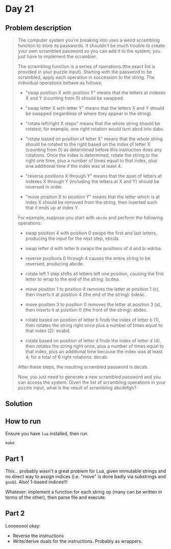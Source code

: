 # Day 21

## Problem description

> The computer system you're breaking into uses a weird scrambling function to
> store its passwords. It shouldn't be much trouble to create your own scrambled
> password so you can add it to the system; you just have to implement the
> scrambler.
> 
> The scrambling function is a series of operations (the exact list is provided
> in your puzzle input). Starting with the password to be scrambled, apply each
> operation in succession to the string. The individual operations behave as
> follows:
> 
> * "swap position X with position Y" means that the letters at indexes X and Y
>   (counting from 0) should be swapped.
> 
> * "swap letter X with letter Y" means that the letters X and Y should be
>   swapped (regardless of where they appear in the string).
> 
> * "rotate left/right X steps" means that the whole string should be rotated;
>   for example, one right rotation would turn abcd into dabc.
> 
> * "rotate based on position of letter X" means that the whole string should be
>   rotated to the right based on the index of letter X (counting from 0) as
>   determined before this instruction does any rotations. Once the index is
>   determined, rotate the string to the right one time, plus a number of times
>   equal to that index, plus one additional time if the index was at least 4.
> 
> * "reverse positions X through Y" means that the span of letters at indexes X
>   through Y (including the letters at X and Y) should be reversed in order.
> 
> * "move position X to position Y" means that the letter which is at index X
>   should be removed from the string, then inserted such that it ends up at
>   index Y.
> 
> For example, suppose you start with `abcde` and perform the following
> operations:
> 
> * swap position 4 with position 0 swaps the first and last letters, producing
>   the input for the next step, ebcda.
> 
> * swap letter d with letter b swaps the positions of d and b: edcba.
> 
> * reverse positions 0 through 4 causes the entire string to be reversed,
>   producing abcde.
> 
> * rotate left 1 step shifts all letters left one position, causing the first
>   letter to wrap to the end of the string: bcdea.
> 
> * move position 1 to position 4 removes the letter at position 1 (c), then
>   inserts it at position 4 (the end of the string): bdeac.
> 
> * move position 3 to position 0 removes the letter at position 3 (a), then
>   inserts it at position 0 (the front of the string): abdec.
> 
> * rotate based on position of letter b finds the index of letter b (1), then
>   rotates the string right once plus a number of times equal to that index (2):
>   ecabd.
> 
> * rotate based on position of letter d finds the index of letter d (4), then
>   rotates the string right once, plus a number of times equal to that index,
>   plus an additional time because the index was at least 4, for a total of 6
>   right rotations: decab.
> 
> After these steps, the resulting scrambled password is decab.
> 
> Now, you just need to generate a new scrambled password and you can access the
> system. Given the list of scrambling operations in your puzzle input, what is
> the result of scrambling abcdefgh?

## Solution

## How to run

Ensure you have `lua` installed, then run

`make`

## Part 1

This… probably wasn't a great problem for Lua, given immutable strings and no direct
way to assign indices (i.e. "move" is done badly via substrings and `gsub`). Also!
1-based indices!!!

Whatever: implement a function for each string op (many can be written in terms of
the other), then parse file and execute.

## Part 2

Loooooool okay:

* Reverse the instructions
* Write/derive duals for the instructions. Probably as wrappers.
